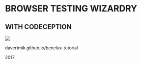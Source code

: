 # BROWSER TESTING WIZARDRY

## WITH CODECEPTION

![](http://codeception.com/images/logo.svg)


davertmik.github.io/benelux-tutorial


2017